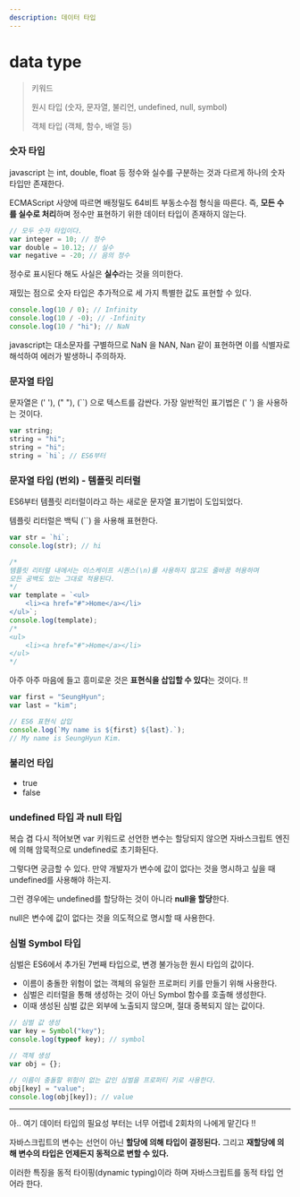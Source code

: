 ```yaml
---
description: 데이터 타입
---
```


# data type

> 키워드
>
> 원시 타입 (숫자, 문자열, 불리언, undefined, null, symbol)
>
> 객체 타입 (객체, 함수, 배열 등)

### 숫자 타입

javascript 는 int, double, float 등 정수와 실수를 구분하는 것과 다르게 하나의 숫자 타입만 존재한다.

ECMAScript 사양에 따르면 배정밀도 64비트 부동소수점 형식을 따른다. 즉, **모든 수를 실수로 처리**하며 정수만 표현하기 위한 데이터 타입이 존재하지 않는다.

```javascript
// 모두 숫자 타입이다.
var integer = 10; // 정수
var double = 10.12; // 실수
var negative = -20; // 음의 정수
```

정수로 표시된다 해도 사실은 **실수**라는 것을 의미한다.

재밌는 점으로 숫자 타입은 추가적으로 세 가지 특별한 값도 표현할 수 있다.

```javascript
console.log(10 / 0); // Infinity
console.log(10 / -0); // -Infinity
console.log(10 / "hi"); // NaN
```

javascript는 대소문자를 구별하므로 NaN 을 NAN, Nan 같이 표현하면 이를 식별자로 해석하여 에러가 발생하니 주의하자.

### 문자열 타입

문자열은 (' '), (" "), (\`\`) 으로 텍스트를 감싼다. 가장 일반적인 표기법은 (' ') 을 사용하는 것이다.

```javascript
var string;
string = "hi";
string = "hi";
string = `hi`; // ES6부터
```

### 문자열 타입 (번외) - 템플릿 리터럴

ES6부터 템플릿 리터럴이라고 하는 새로운 문자열 표기법이 도입되었다.

템플릿 리터럴은 백틱 (\`\`) 을 사용해 표현한다.

```javascript
var str = `hi`;
console.log(str); // hi

/* 
템플릿 리터럴 내에서는 이스케이프 시퀀스(\n)를 사용하지 않고도 줄바꿈 허용하며
모든 공백도 있는 그대로 적용된다.
*/
var template = `<ul>
	<li><a href="#">Home</a></li>
</ul>`;
console.log(template);
/*
<ul>
	<li><a href="#">Home</a></li>
</ul>
*/
```

아주 아주 마음에 들고 흥미로운 것은 **표현식을 삽입할 수 있다**는 것이다. !!

```javascript
var first = "SeungHyun";
var last = "kim";

// ES6 표현식 삽입
console.log(`My name is ${first} ${last}.`);
// My name is SeungHyun Kim.
```

### 불리언 타입

- true
- false

### undefined 타입 과 null 타입

복습 겸 다시 적어보면 var 키워드로 선언한 변수는 할당되지 않으면 자바스크립트 엔진에 의해 암묵적으로 undefined로 초기화된다.

그렇다면 궁금할 수 있다. 만약 개발자가 변수에 값이 없다는 것을 명시하고 싶을 때 undefined를 사용해야 하는지.

그런 경우에는 undefined를 할당하는 것이 아니라 **null을 할당**한다.

null은 변수에 값이 없다는 것을 의도적으로 명시할 때 사용한다.

### 심벌 Symbol 타입

심벌은 ES6에서 추가된 7번째 타입으로, 변경 불가능한 원시 타입의 값이다.

- 이름이 충돌한 위험이 없는 객체의 유일한 프로퍼티 키를 만들기 위해 사용한다.
- 심벌은 리터럴을 통해 생성하는 것이 아닌 Symbol 함수를 호출해 생성한다.
- 이때 생성된 심벌 값은 외부에 노출되지 않으며, 절대 중복되지 않는 값이다.

```javascript
// 심벌 값 생성
var key = Symbol("key");
console.log(typeof key); // symbol

// 객체 생성
var obj = {};

// 이름이 충돌할 위험이 없는 값인 심벌을 프로퍼티 키로 사용한다.
obj[key] = "value";
console.log(obj[key]); // value
```

---

아.. 여기 데이터 타입의 필요성 부터는 너무 어렵네 2회차의 나에게 맡긴다 !!

자바스크립트의 변수는 선언이 아닌 **할당에 의해 타입이 결정된다.** 그리고 **재할당에 의해 변수의 타입은 언제든지 동적으로 변할 수 있다.**

이러한 특징을 동적 타이핑(dynamic typing)이라 하며 자바스크립트를 동적 타입 언어라 한다.
